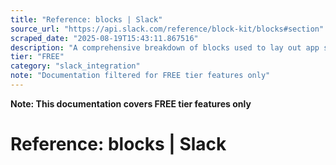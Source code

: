 ```yaml
---
title: "Reference: blocks | Slack"
source_url: "https://api.slack.com/reference/block-kit/blocks#section"
scraped_date: "2025-08-19T15:43:11.867516"
description: "A comprehensive breakdown of blocks used to lay out app surfaces."
tier: "FREE"
category: "slack_integration"
note: "Documentation filtered for FREE tier features only"
---
```

**Note: This documentation covers FREE tier features only**

# Reference: blocks | Slack

